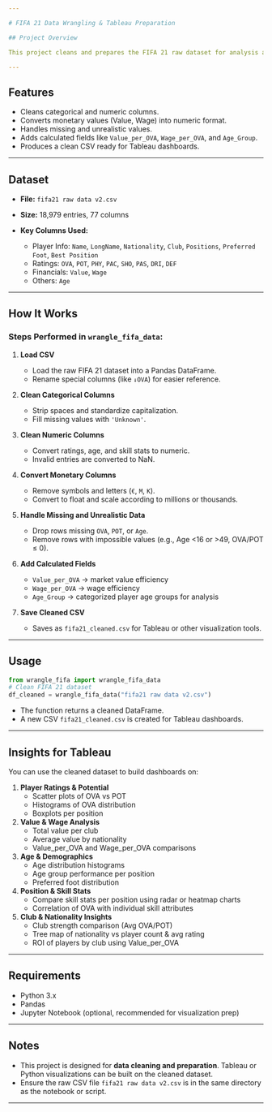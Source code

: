 ```yaml
---

# FIFA 21 Data Wrangling & Tableau Preparation

## Project Overview

This project cleans and prepares the FIFA 21 raw dataset for analysis and visualization in Tableau. The goal is to transform messy raw data into a clean, structured format suitable for exploring player performance, market value, and club/nationality insights.

---
```


## Features

* Cleans categorical and numeric columns.
* Converts monetary values (Value, Wage) into numeric format.
* Handles missing and unrealistic values.
* Adds calculated fields like `Value_per_OVA`, `Wage_per_OVA`, and `Age_Group`.
* Produces a clean CSV ready for Tableau dashboards.

---

## Dataset

* **File:** `fifa21 raw data v2.csv`
* **Size:** 18,979 entries, 77 columns
* **Key Columns Used:**

  * Player Info: `Name`, `LongName`, `Nationality`, `Club`, `Positions`, `Preferred Foot`, `Best Position`
  * Ratings: `OVA`, `POT`, `PHY`, `PAC`, `SHO`, `PAS`, `DRI`, `DEF`
  * Financials: `Value`, `Wage`
  * Others: `Age`

---

## How It Works

### Steps Performed in `wrangle_fifa_data`:

1. **Load CSV**

   * Load the raw FIFA 21 dataset into a Pandas DataFrame.
   * Rename special columns (like `↓OVA`) for easier reference.

2. **Clean Categorical Columns**

   * Strip spaces and standardize capitalization.
   * Fill missing values with `'Unknown'`.

3. **Clean Numeric Columns**

   * Convert ratings, age, and skill stats to numeric.
   * Invalid entries are converted to NaN.

4. **Convert Monetary Columns**

   * Remove symbols and letters (`€`, `M`, `K`).
   * Convert to float and scale according to millions or thousands.

5. **Handle Missing and Unrealistic Data**
   * Drop rows missing `OVA`, `POT`, or `Age`.
   * Remove rows with impossible values (e.g., Age <16 or >49, OVA/POT ≤ 0).
6. **Add Calculated Fields**
   * `Value_per_OVA` → market value efficiency
   * `Wage_per_OVA` → wage efficiency
   * `Age_Group` → categorized player age groups for analysis
7. **Save Cleaned CSV**
   * Saves as `fifa21_cleaned.csv` for Tableau or other visualization tools.

---
## Usage

```python
from wrangle_fifa import wrangle_fifa_data
# Clean FIFA 21 dataset
df_cleaned = wrangle_fifa_data("fifa21 raw data v2.csv")
```

* The function returns a cleaned DataFrame.
* A new CSV `fifa21_cleaned.csv` is created for Tableau dashboards.
---
## Insights for Tableau
You can use the cleaned dataset to build dashboards on:
1. **Player Ratings & Potential**
   * Scatter plots of OVA vs POT
   * Histograms of OVA distribution
   * Boxplots per position
2. **Value & Wage Analysis**
   * Total value per club
   * Average value by nationality
   * Value_per_OVA and Wage_per_OVA comparisons
3. **Age & Demographics**
   * Age distribution histograms
   * Age group performance per position
   * Preferred foot distribution
4. **Position & Skill Stats**
   * Compare skill stats per position using radar or heatmap charts
   * Correlation of OVA with individual skill attributes
5. **Club & Nationality Insights**
   * Club strength comparison (Avg OVA/POT)
   * Tree map of nationality vs player count & avg rating
   * ROI of players by club using Value_per_OVA
---
## Requirements
* Python 3.x
* Pandas
* Jupyter Notebook (optional, recommended for visualization prep)
---
## Notes
* This project is designed for **data cleaning and preparation**. Tableau or Python visualizations can be built on the cleaned dataset.
* Ensure the raw CSV file `fifa21 raw data v2.csv` is in the same directory as the notebook or script.

---

